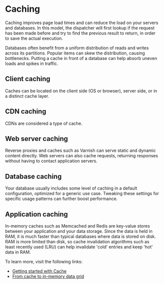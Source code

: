 # Caching

Caching improves page load times and can reduce the load on your servers and databases. In this model, the dispatcher will first lookup if the request has been made before and try to find the previous result to return, in order to save the actual execution.

Databases often benefit from a uniform distribution of reads and writes across its partitions. Popular items can skew the distribution, causing bottlenecks. Putting a cache in front of a database can help absorb uneven loads and spikes in traffic.

## Client caching
Caches can be located on the client side (OS or browser), server side, or in a distinct cache layer.

## CDN caching
CDNs are considered a type of cache.

## Web server caching
Reverse proxies and caches such as Varnish can serve static and dynamic content directly. Web servers can also cache requests, returning responses without having to contact application servers.

## Database caching
Your database usually includes some level of caching in a default configuration, optimized for a generic use case. Tweaking these settings for specific usage patterns can further boost performance.

## Application caching
In-memory caches such as Memcached and Redis are key-value stores between your application and your data storage. Since the data is held in RAM, it is much faster than typical databases where data is stored on disk. RAM is more limited than disk, so cache invalidation algorithms such as least recently used (LRU) can help invalidate 'cold' entries and keep 'hot' data in RAM.

To learn more, visit the following links:

- [Getting started with Cache](https://github.com/donnemartin/system-design-primer#cache)
- [From cache to in-memory data grid](https://www.slideshare.net/tmatyashovsky/from-cache-to-in-memory-data-grid-introduction-to-hazelcast)